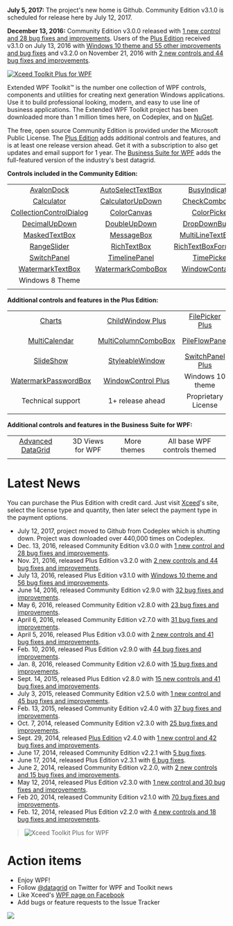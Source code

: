 **July 5, 2017:** The project's new home is Github. Community Edition v3.1.0 is scheduled for release here by July 12, 2017. 

**December 13, 2016:** Community Edition v3.0.0 released with [1 new control and 28 bug fixes and improvements](http://wpftoolkit.codeplex.com/wikipage?title=Improvements300). Users of the [Plus Edition](http://wpftoolkit.codeplex.com/wikipage?title=Compare%20Editions) received v3.1.0 on July 13, 2016 with [Windows 10 theme and 55 other improvements and bug fixes](http://wpftoolkit.codeplex.com/wikipage?title=Improvements300#Plus310) and v3.2.0 on November 21, 2016 with [2 new controls and 44 bug fixes and improvements](http://wpftoolkit.codeplex.com/wikipage?title=Improvements300#Plus320).

[![Xceed Toolkit Plus for WPF][1]][2]

  [1]: https://user-images.githubusercontent.com/21266763/27752263-1db10e9c-5dae-11e7-92f8-93671674a8be.png
  [2]: ../../wiki/Xceed-Toolkit-Plus-for-WPF (Learn about Xceed Toolkit Plus for WPF here on Github)

Extended WPF Toolkit™ is the number one collection of WPF controls, components and utilities for creating next generation Windows applications. Use it to build professional looking, modern, and easy to use line of business applications. The Extended WPF Toolkit project has been downloaded more than 1 million times here, on Codeplex, and on [NuGet](http://www.nuget.org/packages/Extended.Wpf.Toolkit/).

The free, open source Community Edition is provided under the Microsoft Public License. The [Plus Edition](https://wpftoolkit.codeplex.com/wikipage?title=Compare%20Editions) adds additional controls and features, and is at least one release version ahead. Get it with a subscription to also get updates and email support for 1 year. The [Business Suite for WPF](https://xceed.com/xceed-business-suite-for-wpf/) adds the full-featured version of the industry's best datagrid.

**Controls included in the Community Edition:**

|||||||
|:-------------:|:-------------:|:-------------:|:-------------:|:-------------:|:-------------:|
|[AvalonDock](../../wiki/AvalonDock)|[AutoSelectTextBox](../../wiki/AutoSelectTextBox)|[BusyIndicator](../../wiki/BusyIndicator)|[ButtonSpinner](../../wiki/ButtonSpinner)|[ByteUpDown](../../wiki/ByteUpDown)|
|[Calculator](../../wiki/Calculator)|[CalculatorUpDown](../../wiki/CalculatorUpDown)|[CheckComboBox](../../wiki/CheckComboBox)|[CheckListBox](../../wiki/CheckListBox)|[ChildWindow](../../wiki/ChildWindow)|[CollectionControl](../../wiki/CollectionControl)|
|[CollectionControlDialog](../../wiki/CollectionControlDialog)|[ColorCanvas](../../wiki/ColorCanvas)|[ColorPicker](../../wiki/ColorPicker)|[DataGrid](../../wiki/DataGrid)|[DateTimePicker](../../wiki/DateTimePicker)|[DateTimeUpDown](../../wiki/DateTimeUpDown)|
|[DecimalUpDown](../../wiki/DecimalUpDown)|[DoubleUpDown](../../wiki/DoubleUpDown)|[DropDownButton](../../wiki/DropDownButton)|[IntegerUpDown](../../wiki/IntegerUpDown)|[LongUpDown](../../wiki/LongUpDown)|[Magnifier](../../wiki/Magnifier)|
|[MaskedTextBox](../../wiki/MaskedTextBox)|[MessageBox](../../wiki/MessageBox)|[MultiLineTextEditor](../../wiki/MultiLineTextEditor)|[PieChart](../../wiki/PieChart)|[PrimitiveTypeCollEditor](../../wiki/PrimitiveTypeCollectionEditor)|[PropertyGrid](../../wiki/PropertyGrid)|
|[RangeSlider](../../wiki/RangeSlider)|[RichTextBox](../../wiki/RichTextBox)|[RichTextBoxFormatBar](../../wiki/RichTextBoxFormatBar)|[ShortUpDown](../../wiki/ShortUpDown)|[SingleUpDown](../../wiki/SingleUpDown)|[SplitButton](../../wiki/SplitButton)|
|[SwitchPanel](../../wiki/SwitchPanel)|[TimelinePanel](../../wiki/TimelinePanel)|[TimePicker](../../wiki/TimePicker)|[TimeSpanUpDown](../../wiki/TimeSpanUpDown)|[ValueRangeTextBox](../../wiki/ValueRangeTextBox)|[WatermarkPasswordBox](../../wiki/WatermarkPasswordBox)|
|[WatermarkTextBox](../../wiki/WatermarkTextBox)|[WatermarkComboBox](../../wiki/WatermarkComboBox)|[WindowContainer](../../wiki/WindowContainer)|[WindowControl](../../wiki/WindowControl)|[Wizard](../../wiki/Wizard)|[Zoombox](../../wiki/Zoombox)|
|Windows 8 Theme||||||
|||||||

**Additional controls and features in the Plus Edition:**

|||||||
|:-------------:|:-------------:|:-------------:|:-------------:|:-------------:|:-------------:|
|[Charts](Charts)|[ChildWindow Plus](ChildWindow-Plus)|[FilePicker Plus](FilePicker-Plus)|[IconButton](IconButton)|[Material Design controls](Material-Design-controls)|[MessageBox Plus](MessageBox-Plus)|
|[MultiCalendar](MultiCalendar)|[MultiColumnComboBox](MultiColumnComboBox)|[PileFlowPanel](PileFlowPanel)|[PropertyGrid Plus](PropertyGrid-Plus)|[RadialGauge](RadialGauge)|[Rating](Rating)|
|[SlideShow](SlideShow)|[StyleableWindow](StyleableWindow)|[SwitchPanel Plus](SwitchPanel-Plus)|[ToggleSwitch](ToggleSwitch)|[TokenizedTextBox](TokenizedTextBox)|[Ultimate ListBox](Ultimate-ListBox)|
|[WatermarkPasswordBox](WatermarkPasswordBox)|[WindowControl Plus](WindowControl-Plus)|Windows 10 theme|Metro theme|Office theme||
|Technical support|1+ release ahead|Proprietary License|Email subscription|||
|||||||

**Additional controls and features in the Business Suite for WPF:**

|||||
|:-------------:|:-------------:|:-------------:|:-------------:|
|[Advanced DataGrid](Advanced-DataGrid)|3D Views for WPF|More themes|All base WPF controls themed|
|||||

# Latest News

You can purchase the Plus Edition with credit card. Just visit [Xceed](https://xceed.com/product/xceed-toolkit-plus-for-wpf/)'s site, select the license type and quantity, then later select the payment type in the payment options.

* July 12, 2017, project moved to Github from Codeplex which is shutting down. Project was downloaded over 440,000 times on Codeplex. 
* Dec. 13, 2016, released Community Edition v3.0.0 with [1 new control and 28 bug fixes and improvements](../../wiki/Improvements-in-v3.0.0).
* Nov. 21, 2016, released Plus Edition v3.2.0 with [2 new controls and 44 bug fixes and improvements](../../wiki/Improvements-in-v3.0.0#Plus320).
* July 13, 2016, released Plus Edition v3.1.0 with [Windows 10 theme and 56 bug fixes and improvements](../../wiki/Improvements-in-v2.9.0#Plus310).
* June 14, 2016, released Community Edition v2.9.0 with [32 bug fixes and improvements](../../wiki/Improvements-in-v2.9.0).
* May 6, 2016, released Community Edition v2.8.0 with [23 bug fixes and improvements](../../wiki/Improvements-in-v2.8.0).
* April 6, 2016, released Community Edition v2.7.0 with [31 bug fixes and improvements](../../wiki/Improvements-in-v2.7.0).
* April 5, 2016, released Plus Edition v3.0.0 with [2 new controls and 41 bug fixes and improvements](../../wiki/Improvements-in-v2.7.0#Plus300). 
* Feb. 10, 2016, released Plus Edition v2.9.0 with [44 bug fixes and improvements](../../wiki/Improvements-in-v2.7.0#Plus290). 
* Jan. 8, 2016, released Community Edition v2.6.0 with [15 bug fixes and improvements](../../wiki/Improvements-in-v2.6.0).
* Sept. 14, 2015, released Plus Edition v2.8.0 with [15 new controls and 41 bug fixes and improvements](../../wiki/Improvements-in-v2.6.0#Plus280). 
* July 3, 2015, released Community Edition v2.5.0 with [1 new control and 45 bug fixes and improvements](../../wiki/Improvements-in-v2.5.0#Community250).
* Feb. 13, 2015, released Community Edition v2.4.0 with [37 bug fixes and improvements](../../wiki/Improvements-in-v2.4.0#Community240).
* Oct. 7, 2014, released Community Edition v2.3.0 with [25 bug fixes and improvements](../../wiki/Improvements-in-v2.3.0#Community230).
* Sept. 29, 2014, released [Plus Edition](../../wiki/Xceed-Toolkit-Plus-for-WPF) v2.4.0 with [1 new control and 42 bug fixes and improvements](../../wiki/Improvements-in-v2.3.0#Plus240).
* June 17, 2014, released Community Edition v2.2.1 with [5 bug fixes](../../wiki/Improvements-in-v2.2.0#Community221).
* June 17, 2014, released Plus Edition v2.3.1 with [6 bug fixes](../../wiki/Improvements-in-v2.2.0#Plus231).
* June 2, 2014, released Community Edition v2.2.0, with [2 new controls and 15 bug fixes and improvements](../../wiki/Improvements-in-v2.2.0#Community220).
* May 12, 2014, released Plus Edition v2.3.0 with [1 new control and 30 bug fixes and improvements](../../wiki/Improvements-in-v2.2.0#Plus230).
* Feb 20, 2014, released Community Edition v2.1.0 with [70 bug fixes and improvements](../../wiki/Improvements-in-v2.1.0#Community210).
* Feb. 12, 2014, released Plus Edition v2.2.0 with [4 new controls and 18 bug fixes and improvements](../../wiki/Improvements-in-v2.2.0#Plus220). 

>![Xceed Toolkit Plus for WPF](Home_product_wpf_toolkit_plus_horizontal-300x53.png|https://xceed.com/xceed-toolkit-plus-for-wpf/)

# Action items

* Enjoy WPF!
* Follow [@datagrid](http://twitter.com/datagrid) on Twitter for WPF and Toolkit news
* Like Xceed's [WPF page on Facebook](http://facebook.com/datagrids)
* Add bugs or feature requests to the Issue Tracker

![](Home_community-full.png)
